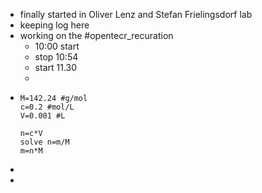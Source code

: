 - finally started in Oliver Lenz and Stefan Frielingsdorf lab
- keeping log here
- working on the #opentecr_recuration
	- 10:00 start
	- stop 10:54
	- start 11.30
	-
- ```calc
  M=142.24 #g/mol
  c=0.2 #mol/L
  V=0.001 #L
  
  n=c*V
  solve n=m/M
  m=n*M
  ```
-
-